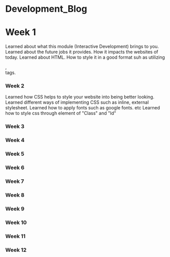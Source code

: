 # Development_Blog
# Week 1
Learned about what this module (Interactive Development) brings to you. Learned about the future jobs it provides. How it impacts the websites of today.
Learned about HTML. How to style it in a good format suh as utilizing <section>, <nav> tags.
# Week 2
Learned how CSS helps to style your website into being better looking. 
Learned different ways of implementing CSS such as inline, external stylesheet.
Learned how to apply fonts such as google fonts. etc
Learned how to style css through element of "Class" and "Id"

# Week 3

# Week 4

# Week 5

# Week 6

# Week 7

# Week 8

# Week 9

# Week 10

# Week 11

# Week 12
